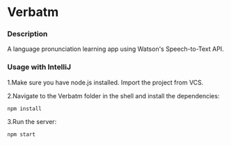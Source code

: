 # Verbatm
### Description
A language pronunciation learning app using Watson's Speech-to-Text API.

### Usage with IntelliJ

1.Make sure you have node.js installed. Import the project from VCS.

2.Navigate to the Verbatm folder in the shell and install the dependencies:
```
npm install
```
3.Run the server:
```
npm start
```

